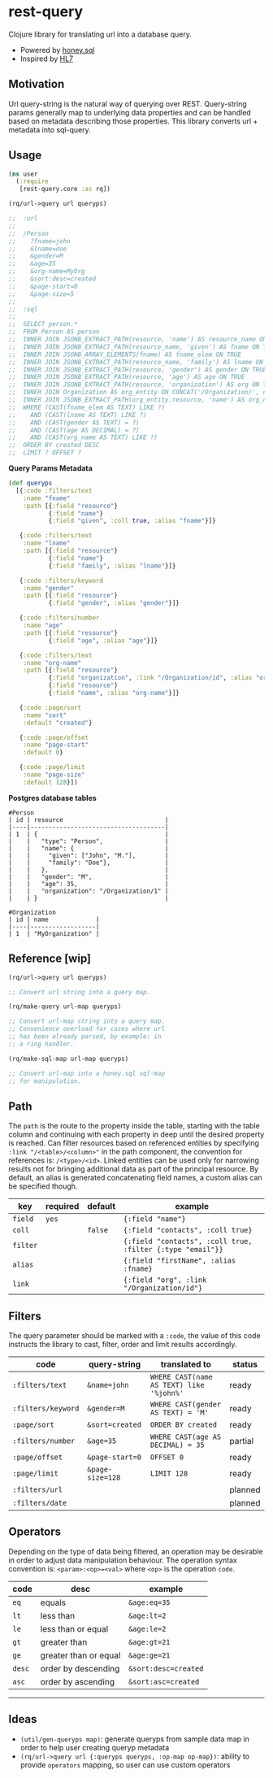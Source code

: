 # rest-query

Clojure library for translating url into a database query. 

- Powered by [honey.sql](https://github.com/seancorfield/honeysql)
- Inspired by [HL7](https://www.hl7.org/fhir/search.html)

## Motivation

Url query-string is the natural way of querying over REST. Query-string params generally map to underlying data properties and can be handled based on metadata describing those properties. This library converts url + metadata into sql-query.

## Usage

```clojure
(ns user
  (:require
   [rest-query.core :as rq])

(rq/url->query url queryps)

;;  :url
;;
;;  /Person
;;    ?fname=john
;;    &lname=doe
;;    &gender=M
;;    &age=35
;;    &org-name=MyOrg
;;    &sort:desc=created
;;    &page-start=0
;;    &page-size=5
;;
;;  :sql
;;
;;  SELECT person.* 
;;  FROM Person AS person 
;;  INNER JOIN JSONB_EXTRACT_PATH(resource, 'name') AS resource_name ON TRUE 
;;  INNER JOIN JSONB_EXTRACT_PATH(resource_name, 'given') AS fname ON TRUE 
;;  INNER JOIN JSONB_ARRAY_ELEMENTS(fname) AS fname_elem ON TRUE 
;;  INNER JOIN JSONB_EXTRACT_PATH(resource_name, 'family') AS lname ON TRUE 
;;  INNER JOIN JSONB_EXTRACT_PATH(resource, 'gender') AS gender ON TRUE 
;;  INNER JOIN JSONB_EXTRACT_PATH(resource, 'age') AS age ON TRUE 
;;  INNER JOIN JSONB_EXTRACT_PATH(resource, 'organization') AS org ON TRUE 
;;  INNER JOIN Organization AS org_entity ON CONCAT('/Organization/', org_entity.id) = CAST(org AS TEXT) 
;;  INNER JOIN JSONB_EXTRACT_PATH(org_entity.resource, 'name') AS org_name ON TRUE 
;;  WHERE (CAST(fname_elem AS TEXT) LIKE ?) 
;;    AND (CAST(lname AS TEXT) LIKE ?) 
;;    AND (CAST(gender AS TEXT) = ?) 
;;    AND (CAST(age AS DECIMAL) = ?) 
;;    AND (CAST(org_name AS TEXT) LIKE ?) 
;;  ORDER BY created DESC 
;;  LIMIT ? OFFSET ?
```

**Query Params Metadata**

```clojure
(def queryps
  [{:code :filters/text
    :name "fname"
    :path [{:field "resource"}
           {:field "name"}
           {:field "given", :coll true, :alias "fname"}]}

   {:code :filters/text
    :name "lname"
    :path [{:field "resource"}
           {:field "name"}
           {:field "family", :alias "lname"}]}

   {:code :filters/keyword
    :name "gender"
    :path [{:field "resource"}
           {:field "gender", :alias "gender"}]}

   {:code :filters/number
    :name "age"
    :path [{:field "resource"}
           {:field "age", :alias "age"}]}

   {:code :filters/text
    :name "org-name"
    :path [{:field "resource"}
           {:field "organization", :link "/Organization/id", :alias "org"}
           {:field "resource"}
           {:field "name", :alias "org-name"}]}

   {:code :page/sort
    :name "sort"
    :default "created"}

   {:code :page/offset
    :name "page-start"
    :default 0}

   {:code :page/limit
    :name "page-size"
    :default 128}])
```

**Postgres database tables**

```
#Person
| id | resource                            |
|----|-------------------------------------|
| 1  | {                                   |
|    |   "type": "Person",                 |
|    |   "name": {                         |
|    |     "given": ["John", "M."],        |
|    |     "family": "Doe"},               |
|    |   },                                |
|    |   "gender": "M",                    |
|    |   "age": 35,                        |
|    |   "organization": "/Organization/1" |
|    | }                                   |

#Organization
| id | name             |
|----|------------------|
| 1  | "MyOrganization" |

```

## Reference [wip]

``` clojure
(rq/url->query url queryps)

;; Convert url string into a query map.
```

``` clojure
(rq/make-query url-map queryps)

;; Convert url-map string into a query map. 
;; Convenience overload for cases where url 
;; has been already parsed, by example: in 
;; a ring handler.
```

``` clojure
(rq/make-sql-map url-map queryps)

;; Convert url-map into a honey.sql sql-map 
;; for manipulation.
```

## Path

The `path` is the route to the property inside the table, starting with the table column and continuing with each property in deep until the desired property is reached. Can filter resources based on referenced entities by specifying `:link "/<table>/<column>"` in the path component, the convention for references is: `/<type>/<id>`. Linked entities can be used only for narrowing results not for bringing additional data as part of the principal resource. By default, an alias is generated concatenating field names, a custom alias can be specified though.

| key      | required | default | example                                                    |
|----------|----------|---------|------------------------------------------------------------|
| `field`  | `yes`    |         | `{:field "name"}`                                          |
| `coll`   |          | `false` | `{:field "contacts", :coll true}`                          |
| `filter` |          |         | `{:field "contacts", :coll true, :filter {:type "email"}}` |
| `alias`  |          |         | `{:field "firstName", :alias :fname}`                      |
| `link`   |          |         | `{:field "org", :link "/Organization/id"}`                 |

## Filters

The query parameter should be marked with a `:code`, the value of this code instructs the library to cast, filter, order and limit results accordingly.

| code               | query-string     | translated to                            | status  |
|--------------------|------------------|------------------------------------------|---------|
| `:filters/text`    | `&name=john`     | `WHERE CAST(name AS TEXT) like '%john%'` | ready   |
| `:filters/keyword` | `&gender=M`      | `WHERE CAST(gender AS TEXT) = 'M'`       | ready   |
| `:page/sort`       | `&sort=created`  | `ORDER BY created`                       | ready   |
| `:filters/number`  | `&age=35`        | `WHERE CAST(age AS DECIMAL) = 35`        | partial |
| `:page/offset`     | `&page-start=0`  | `OFFSET 0`                               | ready   |
| `:page/limit`      | `&page-size=128` | `LIMIT 128`                              | ready   |
| `:filters/url`     |                  |                                          | planned |
| `:filters/date`    |                  |                                          | planned |

## Operators

Depending on the type of data being filtered, an operation may be desirable in order to adjust data manipulation behaviour. The operation syntax convention is: `<param>:<op>=<val>` where `<op>` is the operation `code`.

| code   | desc                  | example              |
|--------|-----------------------|----------------------|
| `eq`   | equals                | `&age:eq=35`         |
| `lt`   | less than             | `&age:lt=2`          |
| `le`   | less than or equal    | `&age:le=2`          |
| `gt`   | greater than          | `&age:gt=21`         |
| `ge`   | greater than or equal | `&age:ge=21`         |
| `desc` | order by descending   | `&sort:desc=created` |
| `asc`  | order by ascending    | `&sort:asc=created`  |
    
---

## Ideas

- `(util/gen-queryps map)`: generate queryps from sample data map in order to help user creating queryp metadata
- `(rq/url->query url {:queryps queryps, :op-map op-map})`: ability to provide `operators` mapping, so user can use custom operators 
